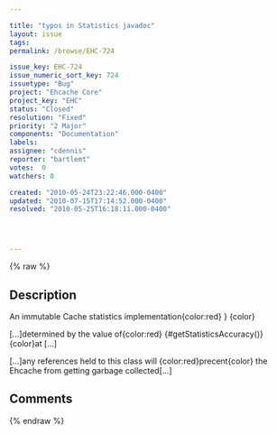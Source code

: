 ```yaml
---

title: "typos in Statistics javadoc"
layout: issue
tags: 
permalink: /browse/EHC-724

issue_key: EHC-724
issue_numeric_sort_key: 724
issuetype: "Bug"
project: "Ehcache Core"
project_key: "EHC"
status: "Closed"
resolution: "Fixed"
priority: "2 Major"
components: "Documentation"
labels: 
assignee: "cdennis"
reporter: "bartlemt"
votes:  0
watchers: 0

created: "2010-05-24T23:22:46.000-0400"
updated: "2010-07-15T17:14:52.000-0400"
resolved: "2010-05-25T16:18:11.000-0400"




---
```


{% raw %}

## Description

<div markdown="1" class="description">

An immutable Cache statistics implementation\{color:red\} \} \{color\}

[...]determined by the value of\{color:red\} \{#getStatisticsAccuracy()\} \{color\}at [...]

[...]any references held to this class will \{color:red\}precent\{color\} the Ehcache from getting garbage collected[...]

</div>

## Comments



{% endraw %}
